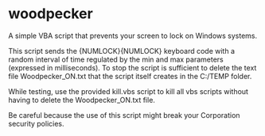# woodpecker
A simple VBA script that prevents your screen to lock on Windows systems.

This script sends the {NUMLOCK}{NUMLOCK} keyboard code with a random interval of time regulated by the min and max parameters (expressed in milliseconds).
To stop the script is sufficient to delete the text file Woodpecker_ON.txt that the script itself creates in the C:/TEMP folder.

While testing, use the provided kill.vbs script to kill all vbs scripts without having to delete the Woodpecker_ON.txt file.


Be careful because the use of this script might break your Corporation security policies.
